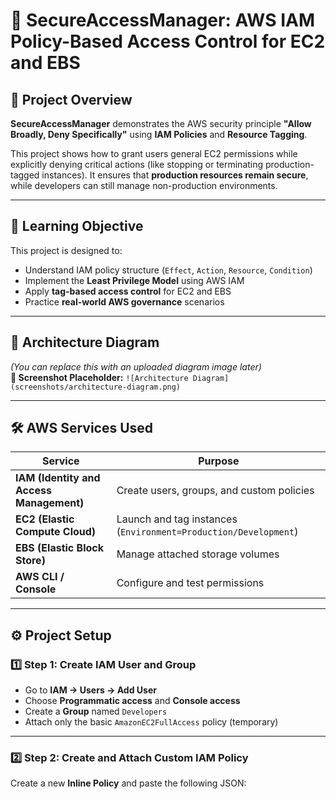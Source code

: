 # 🚀 SecureAccessManager: AWS IAM Policy-Based Access Control for EC2 and EBS

## 🧩 Project Overview
**SecureAccessManager** demonstrates the AWS security principle **"Allow Broadly, Deny Specifically"** using **IAM Policies** and **Resource Tagging**.  

This project shows how to grant users general EC2 permissions while explicitly denying critical actions (like stopping or terminating production-tagged instances). It ensures that **production resources remain secure**, while developers can still manage non-production environments.

---

## 🧠 Learning Objective
This project is designed to:
- Understand IAM policy structure (`Effect`, `Action`, `Resource`, `Condition`)
- Implement the **Least Privilege Model** using AWS IAM
- Apply **tag-based access control** for EC2 and EBS
- Practice **real-world AWS governance** scenarios

---

## 🧱 Architecture Diagram




*(You can replace this with an uploaded diagram image later)*  
**📸 Screenshot Placeholder:** `![Architecture Diagram](screenshots/architecture-diagram.png)`

---

## 🛠️ AWS Services Used

| Service | Purpose |
|----------|----------|
| **IAM (Identity and Access Management)** | Create users, groups, and custom policies |
| **EC2 (Elastic Compute Cloud)** | Launch and tag instances (`Environment=Production/Development`) |
| **EBS (Elastic Block Store)** | Manage attached storage volumes |
| **AWS CLI / Console** | Configure and test permissions |

---

## ⚙️ Project Setup

### 1️⃣ Step 1: Create IAM User and Group
- Go to **IAM → Users → Add User**
- Choose **Programmatic access** and **Console access**
- Create a **Group** named `Developers`
- Attach only the basic `AmazonEC2FullAccess` policy (temporary)

---

### 2️⃣ Step 2: Create and Attach Custom IAM Policy

Create a new **Inline Policy** and paste the following JSON:

